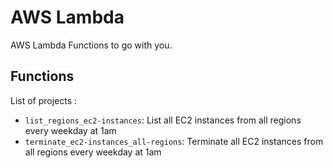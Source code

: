 # AWS Lambda
AWS Lambda Functions to go with you.

## Functions
List of projects :
* `list_regions_ec2-instances`: List all EC2 instances from all regions every weekday at 1am
* `terminate_ec2-instances_all-regions`: Terminate all EC2 instances from all regions every weekday at 1am
